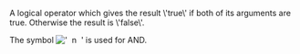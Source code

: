A logical operator which gives the result \\'true\\' if both of its
arguments are true. Otherwise the result is \\'false\\'.

The symbol !['  n  '](../dictionary/equation_images/3042.1..png) is used
for AND.
